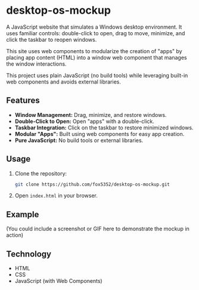 # desktop-os-mockup

A JavaScript website that simulates a Windows desktop environment. It uses familiar controls: double-click to open, drag to move, minimize, and click the taskbar to reopen windows.

This site uses web components to modularize the creation of "apps" by placing app content (HTML) into a window web component that manages the window interactions.

This project uses plain JavaScript (no build tools) while leveraging built-in web components and avoids external libraries.

## Features

*   **Window Management:** Drag, minimize, and restore windows.
*   **Double-Click to Open:** Open "apps" with a double-click.
*   **Taskbar Integration:** Click on the taskbar to restore minimized windows.
*   **Modular "Apps":** Built using web components for easy app creation.
*   **Pure JavaScript:** No build tools or external libraries.

## Usage

1.  Clone the repository:

    ```bash
    git clone https://github.com/fox5352/desktop-os-mockup.git
    ```

2.  Open `index.html` in your browser.

## Example

(You could include a screenshot or GIF here to demonstrate the mockup in action)

## Technology

*   HTML
*   CSS
*   JavaScript (with Web Components)
